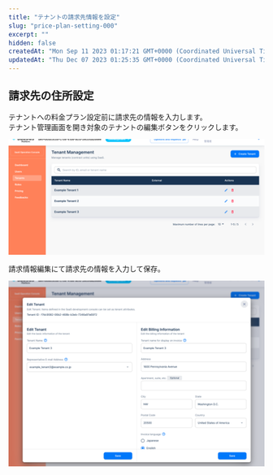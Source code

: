 ```yaml
---
title: "テナントの請求先情報を設定"
slug: "price-plan-setting-000"
excerpt: ""
hidden: false
createdAt: "Mon Sep 11 2023 01:17:21 GMT+0000 (Coordinated Universal Time)"
updatedAt: "Thu Dec 07 2023 01:25:35 GMT+0000 (Coordinated Universal Time)"
---
```

## 請求先の住所設定

テナントへの料金プラン設定前に請求先の情報を入力します。  
テナント管理画面を開き対象のテナントの編集ボタンをクリックします。

![](/ja/img/saas-operation-console/price-plan/price-plan-setting-000/tenant.png)

請求情報編集にて請求先の情報を入力して保存。

![](/ja/img/saas-operation-console/price-plan/price-plan-setting-000/setting.png)
